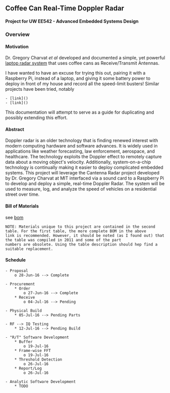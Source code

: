 ## Coffee Can Real-Time Doppler Radar
#### Project for UW EE542 - Advanced Embedded Systems Design

### Overview

#### Motivation
Dr. Gregory Charvat _et al_ developed and documented a simple, yet powerful [laptop radar system](http://ocw.mit.edu/resources/res-ll-003-build-a-small-radar-system-capable-of-sensing-range-doppler-and-synthetic-aperture-radar-imaging-january-iap-2011/projects/MITRES_LL_003IAP11_proj_in.pdf) that uses coffee cans as Receive/Transmit Antennas.

I have wanted to have an excuse for trying this out, pairing it with a Raspberry Pi, instead of a laptop, and giving it some battery power to deploy in front of my house and record all the speed-limit busters! Similar projects have been tried, notably

    - [link]()
    - [link]()

This documentation will attempt to serve as a guide for duplicating and possibly extending this effort.

#### Abstract

Doppler radar is an older technology that is finding renewed interest with modern computing hardware and software advances. It is widely used in applications like weather forecasting, law enforcement, aerospace, and healthcare. The technology exploits the Doppler effect to remotely capture data about a moving object's velocity. Additionally, system-on-a-chip technology is continually making it easier to deploy complicated embedded systems. This project will leverage the Cantenna Radar project developed by Dr. Gregory Charvat at MIT interfaced via a sound card to a Raspberry Pi to develop and deploy a simple, real-time Doppler Radar. The system will be used to measure, log, and analyze the speed of vehicles on a residential street over time.

#### Bill of Materials

see [bom](bom.txt)

    NOTE: Materials unique to this project are contained in the second table. For the first table, the more complete BOM in the above
    link is recommended. However, it should be noted (as I found out) that the table was compiled in 2011 and some of the part
    numbers are obsolete. Using the table description should hep find a suitable replacement.

#### Schedule

    - Proposal
        o 28-Jun-16 --> Complete

    - Procurement
        * Order
            o 27-Jun-16 --> Complete
        * Receive
            o 04-Jul-16 --> Pending

    - Physical Build
        * 05-Jul-16 --> Pending Parts

    - RF --> IQ Testing
        * 12-Jul-16 --> Pending Build

    - "R/T" Software Development
        * Buffer
            o 19-Jul-16
        * Frame-wise FFT
            o 19-Jul-16
        * Threshold Detection
            o 26-Jul-16
        * Report/Log
            o 26-Jul-16

    - Analytic Software Development
        * TODO

